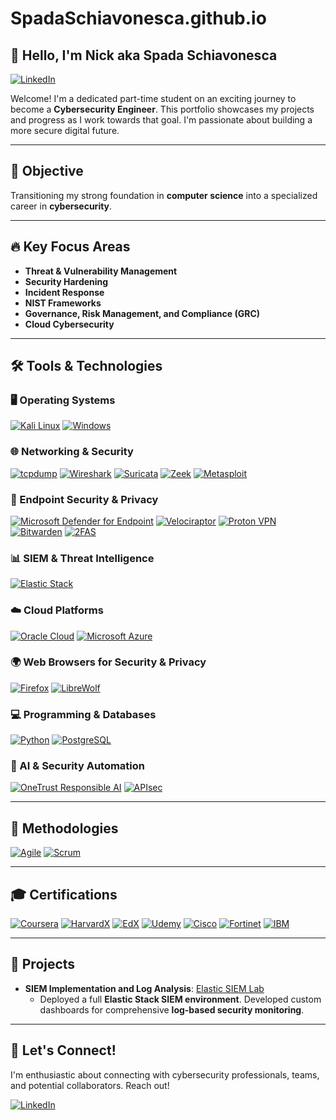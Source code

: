 # SpadaSchiavonesca.github.io

## 👋 Hello, I'm Nick aka Spada Schiavonesca

[![LinkedIn](https://img.shields.io/badge/-LinkedIn-0A66C2?style=for-the-badge&logo=linkedin&logoColor=white&link=https://www.linkedin.com/in/nenaduzelac/)](https://www.linkedin.com/in/nenaduzelac/)

Welcome! I'm a dedicated part-time student on an exciting journey to become a **Cybersecurity Engineer**.  This portfolio showcases my projects and progress as I work towards that goal. I'm passionate about building a more secure digital future.

---

## 🎯 Objective

Transitioning my strong foundation in **computer science** into a specialized career in **cybersecurity**.

---

## 🔥 Key Focus Areas

*   **Threat & Vulnerability Management**
*   **Security Hardening**
*   **Incident Response**
*   **NIST Frameworks**
*   **Governance, Risk Management, and Compliance (GRC)**
*   **Cloud Cybersecurity**

---

## 🛠️ Tools & Technologies

### 🖥️ Operating Systems

[<img src="https://img.shields.io/badge/Kali_Linux-557C94?style=for-the-badge&logo=kali-linux&logoColor=white" alt="Kali Linux">](https://www.kali.org/)
[<img src="https://img.shields.io/badge/Windows-0078D6?style=for-the-badge&logo=windows11&logoColor=white" alt="Windows">](https://www.microsoft.com/en-us/windows/)

### 🌐 Networking & Security

[<img src="https://img.shields.io/badge/tcpdump-C70039?style=for-the-badge&logo=gnu-bash&logoColor=white" alt="tcpdump">](https://www.tcpdump.org/)
[<img src="https://img.shields.io/badge/Wireshark-1679A7?style=for-the-badge&logo=wireshark&logoColor=white" alt="Wireshark">](https://www.wireshark.org/)
[<img src="https://img.shields.io/badge/Suricata-EF3B2D?style=for-the-badge&logo=suricata&logoColor=white" alt="Suricata">](https://suricata.io/)
[<img src="https://img.shields.io/badge/Zeek-777BB4?style=for-the-badge&logo=zeek&logoColor=white" alt="Zeek">](https://zeek.org/)
[<img src="https://img.shields.io/badge/Metasploit-2596CD?style=for-the-badge&logo=metasploit&logoColor=white" alt="Metasploit">](https://www.metasploit.com/)

### 🔐 Endpoint Security & Privacy

[<img src="https://img.shields.io/badge/Microsoft_Defender_for_Endpoint-5E5E5E?style=for-the-badge&logo=microsoftdefender&logoColor=white" alt="Microsoft Defender for Endpoint">](https://www.microsoft.com/en-us/security/business/threat-protection/endpoint-defender)
[<img src="https://img.shields.io/badge/Velociraptor-4B275F?style=for-the-badge&logo=velociraptor&logoColor=white" alt="Velociraptor">](https://www.rapid7.com/products/velociraptor/)
[<img src="https://img.shields.io/badge/Proton_VPN-2F4F4F?style=for-the-badge&logo=protonvpn&logoColor=white" alt="Proton VPN">](https://protonvpn.com/)
[<img src="https://img.shields.io/badge/Bitwarden-175DDC?style=for-the-badge&logo=bitwarden&logoColor=white" alt="Bitwarden">](https://bitwarden.com/)
[<img src="https://img.shields.io/badge/2FAS-EC1C24?style=for-the-badge&logo=2fas&logoColor=white" alt="2FAS">](https://2fas.com/)

### 📊 SIEM & Threat Intelligence

[<img src="https://img.shields.io/badge/Elastic_Stack-005571?style=for-the-badge&logo=elastic&logoColor=white" alt="Elastic Stack">](https://www.elastic.co/elastic-stack)

### ☁️ Cloud Platforms

[<img src="https://img.shields.io/badge/Oracle-F80000?style=for-the-badge&logo=oracle&logoColor=white" alt="Oracle Cloud">](https://www.oracle.com/cloud/)
[<img src="https://img.shields.io/badge/Microsoft_Azure-0078D4?style=for-the-badge&logo=microsoftazure&logoColor=white" alt="Microsoft Azure">](https://azure.microsoft.com/)

### 🌍 Web Browsers for Security & Privacy

[<img src="https://img.shields.io/badge/Firefox-FF7139?style=for-the-badge&logo=firefoxbrowser&logoColor=white" alt="Firefox">](https://www.mozilla.org/firefox/)
[<img src="https://img.shields.io/badge/LibreWolf-00ACFF?style=for-the-badge&logo=librewolf&logoColor=white" alt="LibreWolf">](https://librewolf.net/)

### 💻 Programming & Databases

[<img src="https://img.shields.io/badge/Python-4584b6?style=for-the-badge&logo=python&logoColor=ffde57" alt="Python">](https://www.python.org/)
[<img src="https://img.shields.io/badge/PostgreSQL-4169e1?style=for-the-badge&logo=postgresql&logoColor=white" alt="PostgreSQL">](https://www.postgresql.org/)

### 🤖 AI & Security Automation

[<img src="https://img.shields.io/badge/OneTrust_Responsible_AI-00A9CE?style=for-the-badge&logo=onetrust&logoColor=white" alt="OneTrust Responsible AI">](https://www.onetrust.com/)
[<img src="https://img.shields.io/badge/APIsec-0077B5?style=for-the-badge&logo=apigee&logoColor=white" alt="APIsec">](https://apisec.ai/)

---

## 📌 Methodologies

[<img src="https://img.shields.io/badge/Agile-5D5D5D?style=for-the-badge&logo=agile&logoColor=white" alt="Agile">](https://www.agilealliance.org/)
[<img src="https://img.shields.io/badge/Scrum-0075B8?style=for-the-badge&logo=scrum&logoColor=white" alt="Scrum">](https://www.scrum.org/)

---

## 🎓 Certifications

[<img src="https://img.shields.io/badge/Coursera-0056D2?style=for-the-badge&logo=Coursera&logoColor=white" alt="Coursera">](https://www.coursera.org/)
[<img src="https://img.shields.io/badge/HarvardX-A51C30?style=for-the-badge&logo=Harvard&logoColor=white" alt="HarvardX">](https://online-learning.harvard.edu/)
[<img src="https://img.shields.io/badge/EdX-193A3E?style=for-the-badge&logo=edx&logoColor=white" alt="EdX">](https://www.edx.org/)
[<img src="https://img.shields.io/badge/Udemy-A435F0?style=for-the-badge&logo=Udemy&logoColor=white" alt="Udemy">](https://www.udemy.com/)
[<img src="https://img.shields.io/badge/Cisco-1BA0D7?style=for-the-badge&logo=cisco&logoColor=white" alt="Cisco">](https://www.cisco.com/)
[<img src="https://img.shields.io/badge/Fortinet-EE3124?style=for-the-badge&logo=fortinet&logoColor=white" alt="Fortinet">](https://www.fortinet.com/)
[<img src="https://img.shields.io/badge/IBM-0069B8?style=for-the-badge&logo=ibm&logoColor=white" alt="IBM">](https://www.ibm.com/)

---

## 🚀 Projects

*   **SIEM Implementation and Log Analysis**:  [Elastic SIEM Lab](https://github.com/SpadaSchiavonesca/Elastic-SIEM-Lab)
    *   Deployed a full **Elastic Stack SIEM environment**.  Developed custom dashboards for comprehensive **log-based security monitoring**.

---

## 🤝 Let's Connect!

I'm enthusiastic about connecting with cybersecurity professionals, teams, and potential collaborators.  Reach out!

[![LinkedIn](https://img.shields.io/badge/-LinkedIn-0A66C2?style=for-the-badge&logo=linkedin&logoColor=white&link=https://www.linkedin.com/in/nenaduzelac/)](https://www.linkedin.com/in/nenaduzelac/)
